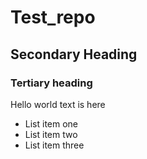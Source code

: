 # Test_repo
## Secondary Heading
### Tertiary heading
Hello world text is here

* List item one
* List item two
* List item three
